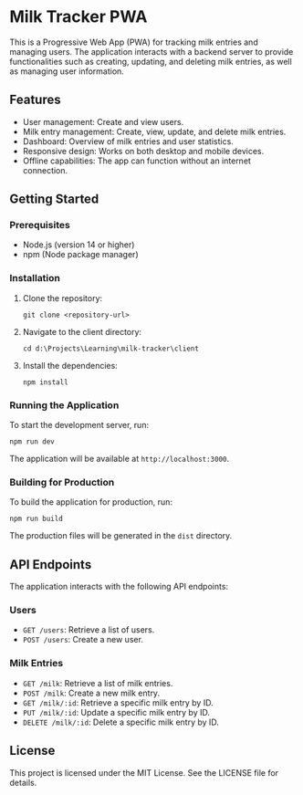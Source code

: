 # Milk Tracker PWA

This is a Progressive Web App (PWA) for tracking milk entries and managing users. The application interacts with a backend server to provide functionalities such as creating, updating, and deleting milk entries, as well as managing user information.

## Features

- User management: Create and view users.
- Milk entry management: Create, view, update, and delete milk entries.
- Dashboard: Overview of milk entries and user statistics.
- Responsive design: Works on both desktop and mobile devices.
- Offline capabilities: The app can function without an internet connection.

## Getting Started

### Prerequisites

- Node.js (version 14 or higher)
- npm (Node package manager)

### Installation

1. Clone the repository:

   ```
   git clone <repository-url>
   ```

2. Navigate to the client directory:

   ```
   cd d:\Projects\Learning\milk-tracker\client
   ```

3. Install the dependencies:

   ```
   npm install
   ```

### Running the Application

To start the development server, run:

```
npm run dev
```

The application will be available at `http://localhost:3000`.

### Building for Production

To build the application for production, run:

```
npm run build
```

The production files will be generated in the `dist` directory.

## API Endpoints

The application interacts with the following API endpoints:

### Users

- `GET /users`: Retrieve a list of users.
- `POST /users`: Create a new user.

### Milk Entries

- `GET /milk`: Retrieve a list of milk entries.
- `POST /milk`: Create a new milk entry.
- `GET /milk/:id`: Retrieve a specific milk entry by ID.
- `PUT /milk/:id`: Update a specific milk entry by ID.
- `DELETE /milk/:id`: Delete a specific milk entry by ID.

## License

This project is licensed under the MIT License. See the LICENSE file for details.